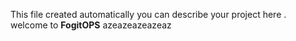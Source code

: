  This file created automatically you can describe your project here . welcome to **FogitOPS**
azeazeazeazeaz
